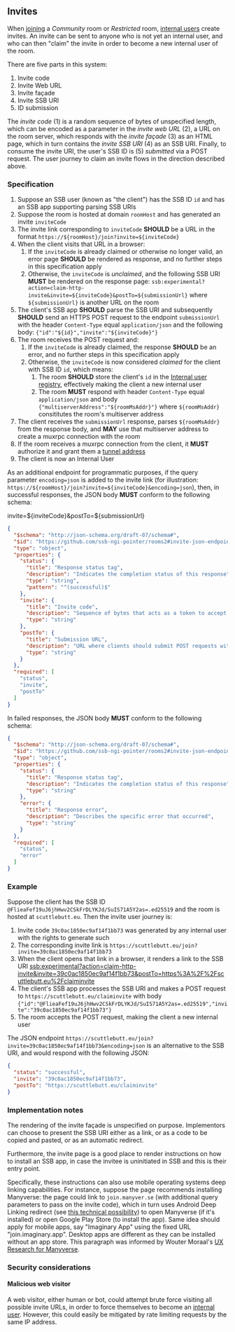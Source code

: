 ## Invites

When [joining](Joining.md) a *Community* room or *Restricted* room, [internal users](../Stakeholders/Internal%20user.md) create invites. An invite can be sent to anyone who is not yet an internal user, and who can then "claim" the invite in order to become a new internal user of the room.

There are five parts in this system:

1. Invite code
1. Invite Web URL
1. Invite façade
1. Invite SSB URI
1. ID submission

The *invite code* (1) is a random sequence of bytes of unspecified length, which can be encoded as a parameter in the *invite web URL* (2), a URL on the room server, which responds with the *invite façade* (3) as an HTML page, which in turn contains the *invite SSB URI* (4) as an SSB URI. Finally, to consume the invite URI, the user's SSB ID is (5) *submitted* via a POST request. The user journey to claim an invite flows in the direction described above.

### Specification

1. Suppose an SSB user (known as "the client") has the SSB ID `id` and has an SSB app supporting parsing SSB URIs
1. Suppose the room is hosted at domain `roomHost` and has generated an invite `inviteCode`
1. The invite link corresponding to `inviteCode` **SHOULD** be a URL in the format `https://${roomHost}/join?invite=${inviteCode}`
1. When the client visits that URL in a browser:
    1. If the `inviteCode` is already claimed or otherwise no longer valid, an error page **SHOULD** be rendered as response, and no further steps in this specification apply
    1. Otherwise, the `inviteCode` is *unclaimed*, and the following SSB URI **MUST** be rendered on the response page: `ssb:experimental?action=claim-http-invite&invite=${inviteCode}&postTo=${submissionUrl}` where `${submissionUrl}` is another URL on the room
1. The client's SSB app **SHOULD** parse the SSB URI and subsequently **SHOULD** send an HTTPS POST request to the endpoint `submissionUrl` with the header `Content-Type` equal `application/json` and the following body: `{"id":"${id}","invite":"${inviteCode}"}`
1. The room receives the POST request and:
    1. If the `inviteCode` is already claimed, the response **SHOULD** be an error, and no further steps in this specification apply
    1. Otherwise, the `inviteCode` is now considered *claimed* for the client with SSB ID `id`, which means:
        1. The room **SHOULD** store the client's `id` in the [Internal user registry](Internal%20user%20registry.md), effectively making the client a new internal user
        1. The room **MUST** respond with header `Content-Type` equal `application/json` and body `{"multiserverAddress":"${roomMsAddr}"}` where `${roomMsAddr}` consititutes the room's multiserver address
1. The client receives the `submissionUrl` response, parses `${roomMsAddr}` from the response body, and **MAY** use that multiserver address to create a muxrpc connection with the room
1. If the room receives a muxrpc connection from the client, it **MUST** authorize it and grant them a [tunnel address](Tunnel%20addresses.md)
1. The client is now an Internal User

As an additional endpoint for programmatic purposes, if the query parameter `encoding=json` is added to the invite link (for illustration: `https://${roomHost}/join?invite=${inviteCode}&encoding=json`), then, in successful responses, the JSON body **MUST** conform to the following schema:

invite=${inviteCode}&postTo=${submissionUrl}
```json
{
  "$schema": "http://json-schema.org/draft-07/schema#",
  "$id": "https://github.com/ssb-ngi-pointer/rooms2#invite-json-endpoint-success",
  "type": "object",
  "properties": {
    "status": {
      "title": "Response status tag",
      "description": "Indicates the completion status of this response",
      "type": "string",
      "pattern": "^(successful)$"
    },
    "invite": {
      "title": "Invite code",
      "description": "Sequence of bytes that acts as a token to accept the invite",
      "type": "string"
    },
    "postTo": {
      "title": "Submission URL",
      "description": "URL where clients should submit POST requests with a JSON body",
      "type": "string"
    }
  },
  "required": [
    "status",
    "invite",
    "postTo"
  ]
}
```

In failed responses, the JSON body **MUST** conform to the following schema:

```json
{
  "$schema": "http://json-schema.org/draft-07/schema#",
  "$id": "https://github.com/ssb-ngi-pointer/rooms2#invite-json-endpoint-error",
  "type": "object",
  "properties": {
    "status": {
      "title": "Response status tag",
      "description": "Indicates the completion status of this response",
      "type": "string"
    },
    "error": {
      "title": "Response error",
      "description": "Describes the specific error that occurred",
      "type": "string"
    }
  },
  "required": [
    "status",
    "error"
  ]
}
```

### Example

Suppose the client has the SSB ID `@FlieaFef19uJ6jhHwv2CSkFrDLYKJd/SuIS71A5Y2as=.ed25519` and the room is hosted at `scuttlebutt.eu`. Then the invite user journey is:

1. Invite code `39c0ac1850ec9af14f1bb73` was generated by any internal user with the rights to generate such
1. The corresponding invite link is `https://scuttlebutt.eu/join?invite=39c0ac1850ec9af14f1bb73`
1. When the client opens that link in a browser, it renders a link to the SSB URI [ssb:experimental?action=claim-http-invite&invite=39c0ac1850ec9af14f1bb73&postTo=https%3A%2F%2Fscuttlebutt.eu%2Fclaiminvite](ssb:experimental?action=claim-http-invite&invite=39c0ac1850ec9af14f1bb73&postTo=https%3A%2F%2Fscuttlebutt.eu%2Fclaiminvite)
1. The client's SSB app processes the SSB URI and makes a POST request to `https://scuttlebutt.eu/claiminvite` with body `{"id":"@FlieaFef19uJ6jhHwv2CSkFrDLYKJd/SuIS71A5Y2as=.ed25519","invite":"39c0ac1850ec9af14f1bb73"}`
1. The room accepts the POST request, making the client a new internal user

The JSON endpoint `https://scuttlebutt.eu/join?invite=39c0ac1850ec9af14f1bb73&encoding=json` is an alternative to the SSB URI, and would respond with the following JSON:

```json
{
  "status": "successful",
  "invite": "39c0ac1850ec9af14f1bb73",
  "postTo": "https://scuttlebutt.eu/claiminvite"
}
```

### Implementation notes

The rendering of the invite façade is unspecified on purpose. Implementors can choose to present the SSB URI either as a link, or as a code to be copied and pasted, or as an automatic redirect.

Furthermore, the invite page is a good place to render instructions on how to install an SSB app, in case the invitee is uninitiated in SSB and this is their entry point.

Specifically, these instructions can also use mobile operating systems deep linking capabilities. For instance, suppose the page recommends installing Manyverse: the page could link to `join.manyver.se` (with additional query parameters to pass on the invite code), which in turn uses Android Deep Linking redirect (see [this technical possibility](https://stackoverflow.com/questions/28744167/android-deep-linking-use-the-same-link-for-the-app-and-the-play-store)) to open Manyverse (if it's installed) or open Google Play Store (to install the app). Same idea should apply for mobile apps, say "Imaginary App" using the fixed URL "join.imaginary.app". Desktop apps are different as they can be installed without an app store. This paragraph was informed by Wouter Moraal's [UX Research for Manyverse](https://www.manyver.se/ux-research/).

### Security considerations

#### Malicious web visitor

A web visitor, either human or bot, could attempt brute force visiting all possible invite URLs, in order to force themselves to become an [internal user](../Stakeholders/Internal%20user.md). However, this could easily be mitigated by rate limiting requests by the same IP address.

